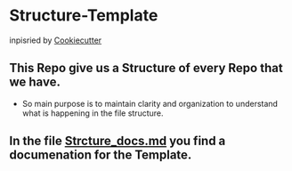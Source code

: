 # Structure-Template
inpisried by  [Cookiecutter](https://drivendata.github.io/cookiecutter-data-science/) 


## This Repo give us a Structure of every Repo that we have.
- So main purpose is to maintain clarity and organization to understand what is happening in the file structure.

## In the file [Strcture_docs.md](https://github.com/RiccardoDAndrea/Structure-Template/blob/main/Strucuture_docs.md) you find a documenation for the Template.


